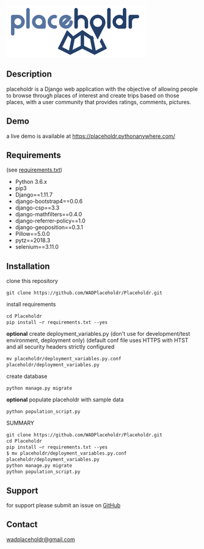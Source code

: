 ![alt text](https://raw.githubusercontent.com/WADPlaceholdr/Placeholdr/master/static/images/logonobg.png)


## Description
placeholdr is a Django web application with the objective of allowing people to browse through places of interest and create trips based on those places, with a user community that provides ratings, comments, pictures.

## Demo
a live demo is available at https://placeholdr.pythonanywhere.com/

## Requirements
(see [requirements.txt](https://github.com/WADPlaceholdr/Placeholdr/blob/master/requirements.txt))
* Python 3.6.x
* pip3
* Django==1.11.7
* django-bootstrap4==0.0.6
* django-csp==3.3
* django-mathfilters==0.4.0
* django-referrer-policy==1.0
* django-geoposition==0.3.1
* Pillow==5.0.0
* pytz==2018.3
* selenium==3.11.0

## Installation
clone this repository
```
git clone https://github.com/WADPlaceholdr/Placeholdr.git
```

install requirements
```
cd Placeholdr
pip install –r requirements.txt --yes
```

**optional** create deployment_variables.py
(don't use for development/test environment, deployment only)
(default conf file uses HTTPS with HTST and all security headers strictly configured
```
mv placeholdr/deployment_variables.py.conf placeholdr/deployment_variables.py
```


create database
```
python manage.py migrate
```

**optional** populate placeholdr with sample data
```
python population_script.py
```

SUMMARY

```
git clone https://github.com/WADPlaceholdr/Placeholdr.git
cd Placeholdr
pip install –r requirements.txt --yes
$ mv placeholdr/deployment_variables.py.conf placeholdr/deployment_variables.py
python manage.py migrate
python population_script.py
```


## Support
for support please submit an issue on [GitHub](https://github.com/WADPlaceholdr/Placeholdr/issues)

## Contact
wadplaceholdr@gmail.com
